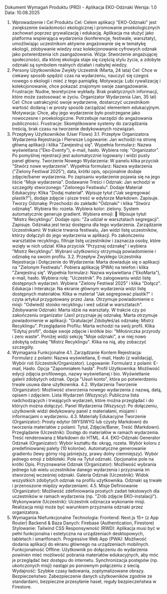 Dokument Wymagań Produktu (PRD) - Aplikacja EKO-Odznaki
Wersja: 1.0 Data: 10.08.2025

1. Wprowadzenie i Cel Produktu
   Cel: Celem aplikacji "EKO-Odznaki" jest zwiększenie świadomości ekologicznej i promowanie proekologicznych zachowań poprzez grywalizację i edukację. Aplikacja ma służyć jako platforma wspierająca wydarzenia (konferencje, festiwale, warsztaty), umożliwiając uczestnikom aktywne angażowanie się w tematykę ekologii, zdobywanie wiedzy oraz kolekcjonowanie cyfrowych odznak jako potwierdzenia ich zaangażowania.
   Wizja: Stworzenie angażującej społeczności, dla której ekologia staje się częścią stylu życia, a zdobyte odznaki są symbolem realnych działań i nabytej wiedzy.
2. Persony Użytkowników
   Zwykły Uczestnik (Marta, 24 lata)
   Cel: Chce w ciekawy sposób spędzić czas na wydarzeniu, nauczyć się czegoś nowego o ekologii i mieć z tego pamiątkę.
   Motywacja: Lubi rywalizację i kolekcjonowanie, chce pokazać znajomym swoje zaangażowanie.
   Frustracje: Nudne, teoretyczne wykłady. Brak praktycznych informacji, które może zastosować w życiu.
   Organizator Wydarzenia (Jan, 35 lat)
   Cel: Chce uatrakcyjnić swoje wydarzenie, dostarczyć uczestnikom wartość dodaną i w prosty sposób zarządzać elementem edukacyjnym.
   Motywacja: Chce, aby jego wydarzenie było postrzegane jako nowoczesne i proekologiczne. Potrzebuje narzędzi do angażowania publiczności.
   Frustracje: Skomplikowane systemy do zarządzania treścią, brak czasu na tworzenie dedykowanych rozwiązań.
3. Przepływy Użytkowników (User Flows)
   3.1. Przepływ Organizatora Wydarzenia
   Rejestracja i Pierwsze Logowanie:
   Jan wchodzi na stronę główną aplikacji i klika "Zarejestruj się".
   Wypełnia formularz: Nazwa wyświetlana ("Eko-Eventy"), e-mail, hasło.
   Wybiera rolę: "Organizator".
   Po pomyślnej rejestracji jest automatycznie logowany i widzi pusty panel główny.
   Tworzenie Nowego Wydarzenia:
   W panelu klika przycisk "Stwórz nowe wydarzenie".
   Wypełnia formularz: Nazwa wydarzenia ("Zielony Festiwal 2025"), data, krótki opis, opcjonalnie dodaje zdjęcie/baner wydarzenia.
   Po zapisaniu wydarzenie pojawia się na jego liście "Moje wydarzenia".
   Dodawanie Treści i Odznak:
   Jan wchodzi w szczegóły stworzonego "Zielonego Festiwalu".
   Dodaje Materiał Edukacyjny: Klika "Dodaj materiał". Wpisuje tytuł ("Jak segregować plastik?"), dodaje zdjęcie i pisze treść w edytorze Markdown. Zapisuje.
   Tworzy Odznakę: Przechodzi do zakładki "Odznaki" i klika "Stwórz odznakę".
   Wybiera tło: rozeta.
   Wybiera kolor: zielony.
   System automatycznie generuje gradient.
   Wybiera emoji: 🌱
   Wpisuje tytuł: "Mistrz Recyklingu".
   Dodaje opis: "Za udział w warsztatach segregacji".
   Zapisuje. Odznaka jest teraz dostępna dla tego wydarzenia.
   Zarządzanie Uczestnikami:
   W trakcie trwania festiwalu, Jan widzi listę uczestników, którzy dołączyli do jego wydarzenia w aplikacji.
   Po zakończeniu warsztatów recyklingu, filtruje listę uczestników i zaznacza osoby, które wzięły w nich udział.
   Klika przycisk "Przyznaj odznakę" i wybiera "Mistrz Recyklingu". Wybrani użytkownicy otrzymują powiadomienie i odznakę na swoim profilu.
   3.2. Przepływ Zwykłego Uczestnika
   Rejestracja i Dołączenie do Wydarzenia:
   Marta dowiaduje się o aplikacji na "Zielonym Festiwalu".
   Pobiera aplikację (PWA) na telefon i klika "Zarejestruj się".
   Wypełnia formularz: Nazwa wyświetlana ("EkoMarta"), e-mail, hasło.
   Wybiera rolę: "Uczestnik".
   Po zalogowaniu widzi listę dostępnych wydarzeń. Wybiera "Zielony Festiwal 2025" i klika "Dołącz".
   Edukacja i Interakcja:
   Na ekranie głównym wydarzenia widzi listę dostępnych materiałów.
   Klika w materiał "Jak segregować plastik?" i czyta artykuł przygotowany przez Jana.
   Otrzymuje powiadomienie o misji: "Odwiedź stoisko recyklingu i weź udział w warsztatach".
   Zdobywanie Odznaki:
   Marta idzie na warsztaty. W trakcie czy po zakończeniu organizator (Jan) przyznaje jej odznakę.
   Marta otrzymuje powiadomienie w aplikacji: "Gratulacje! Zdobyłeś/aś odznakę: Mistrz Recyklingu".
   Przeglądanie Profilu:
   Marta wchodzi na swój profil.
   Klika "Edytuj profil", dodaje swoje zdjęcie i krótkie bio: "Miłośniczka przyrody i zero waste".
   Poniżej widzi sekcję "Moje odznaki", a w niej nowo zdobytą odznakę "Mistrz Recyklingu". Klika na nią, aby zobaczyć szczegóły.
4. Wymagania Funkcjonalne
   4.1. Zarządzanie Kontem
   Rejestracja: Formularz z polami: Nazwa wyświetlana, E-mail, Hasło (z walidacją), Wybór roli (Uczestnik/Organizator).
   Logowanie: Formularz z polami: E-mail, Hasło. Opcja "Zapomniałem hasła".
   Profil Użytkownika:
   Możliwość edycji zdjęcia profilowego, nazwy wyświetlanej i bio.
   Wyświetlanie galerii zdobytych odznak.
   Opcja "Usuń konto", która po potwierdzeniu trwale usuwa dane użytkownika.
   4.2. Wydarzenia
   Tworzenie (Organizator): Możliwość stworzenia nowego wydarzenia z nazwą, datą, opisem i zdjęciem.
   Lista Wydarzeń (Wszyscy): Publiczna lista nadchodzących i trwających wydarzeń, które można przeglądać i do których można dołączyć.
   Panel Wydarzenia (Wszyscy): Po dołączeniu, użytkownik widzi dedykowany panel z materiałami, misjami i informacjami o wydarzeniu.
   4.3. Materiały Edukacyjne
   Tworzenie (Organizator): Prosty edytor (WYSIWYG lub czysty Markdown) do tworzenia materiałów z polami: Tytuł, Zdjęcie/Baner, Treść (Markdown).
   Przeglądanie (Uczestnik): Dostęp do materiałów w ramach wydarzenia. Treść renderowana z Markdown do HTML.
   4.4. EKO-Odznaki
   Generator Odznak (Organizator):
   Wybór kształtu tła: okrąg, rozeta.
   Wybór koloru z predefiniowanej palety (10 kolorów).
   Automatyczne generowanie gradientu (lewy górny róg jaśniejszy, prawy dolny ciemniejszy).
   Wybór jednego emoji z biblioteki.
   Pole na Tytuł odznaki.
   Opcjonalne pole na krótki Opis.
   Przyznawanie Odznak (Organizator): Możliwość wybrania jednego lub wielu uczestników danego wydarzenia i przyznania im stworzonej wcześniej odznaki.
   Galeria Odznak (Uczestnik): Widok wszystkich zdobytych odznak na profilu użytkownika. Odznaki są trwałe i przenoszone między wydarzeniami.
   4.5. Misje
   Definiowanie (Organizator): Możliwość zdefiniowania prostych zadań tekstowych dla uczestników w ramach wydarzenia (np. "Zrób zdjęcie EKO-instalacji").
   Wykonywanie (Uczestnik): Uczestnik odznacza wykonanie misji. Realizacja misji może być warunkiem przyznania odznaki przez organizatora.
5. Wymagania Niefunkcjonalne
   Technologia:
   Frontend: Next.js 15+ (z App Router)
   Backend & Baza Danych: Firebase (Authentication, Firestore)
   Stylowanie: Tailwind CSS
   Responsywność (RWD): Aplikacja musi być w pełni funkcjonalna i estetyczna na urządzeniach desktopowych, tabletach i smartfonach.
   Progressive Web App (PWA):
   Możliwość dodania aplikacji do ekranu głównego na urządzeniach mobilnych.
   Funkcjonalność Offline: Użytkownik po dołączeniu do wydarzenia powinien mieć możliwość pobrania materiałów edukacyjnych, aby móc je przeglądać bez dostępu do internetu. Synchronizacja postępów (np. ukończonych misji) nastąpi po ponownym połączeniu z siecią.
   Wydajność: Szybkie czasy ładowania, zoptymalizowane obrazy.
   Bezpieczeństwo: Zabezpieczenie danych użytkowników zgodnie ze standardami, bezpieczne przesyłanie haseł, reguły bezpieczeństwa w Firestore.
